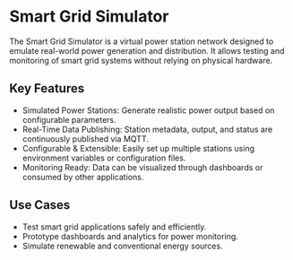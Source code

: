 # Smart Grid Simulator

The Smart Grid Simulator is a virtual power station network designed to emulate real-world power generation and distribution. It allows testing and monitoring of smart grid systems without relying on physical hardware.

## Key Features
- Simulated Power Stations: Generate realistic power output based on configurable parameters.
- Real-Time Data Publishing: Station metadata, output, and status are continuously published via MQTT.
- Configurable & Extensible: Easily set up multiple stations using environment variables or configuration files.
- Monitoring Ready: Data can be visualized through dashboards or consumed by other applications.

## Use Cases
- Test smart grid applications safely and efficiently.
- Prototype dashboards and analytics for power monitoring.
- Simulate renewable and conventional energy sources.
